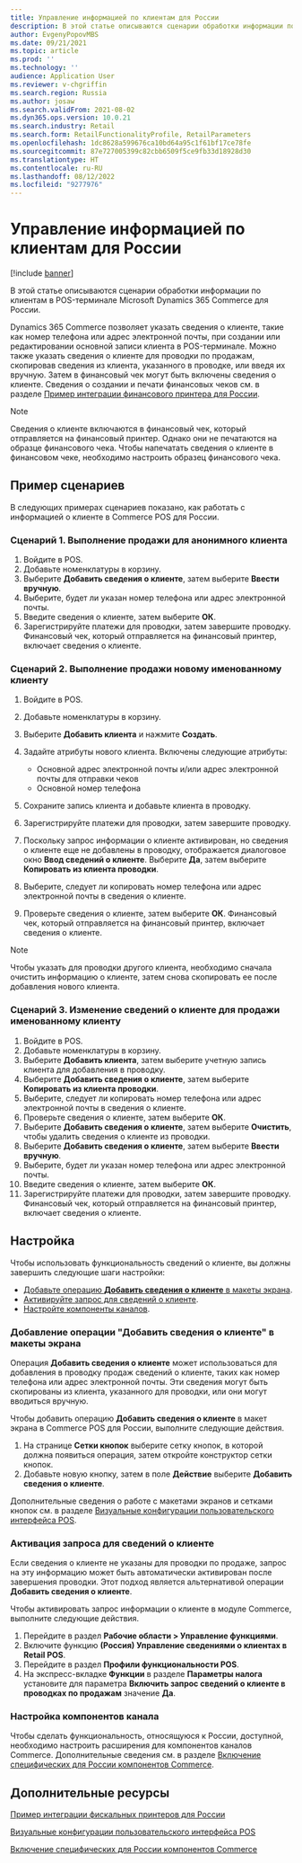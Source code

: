 ```yaml
---
title: Управление информацией по клиентам для России
description: В этой статье описываются сценарии обработки информации по клиентам в POS-терминале Microsoft Dynamics 365 Commerce для России.
author: EvgenyPopovMBS
ms.date: 09/21/2021
ms.topic: article
ms.prod: ''
ms.technology: ''
audience: Application User
ms.reviewer: v-chgriffin
ms.search.region: Russia
ms.author: josaw
ms.search.validFrom: 2021-08-02
ms.dyn365.ops.version: 10.0.21
ms.search.industry: Retail
ms.search.form: RetailFunctionalityProfile, RetailParameters
ms.openlocfilehash: 1dc8628a599676ca10bd64a95c1f61bf17ce78fe
ms.sourcegitcommit: 87e727005399c82cbb6509f5ce9fb33d18928d30
ms.translationtype: HT
ms.contentlocale: ru-RU
ms.lasthandoff: 08/12/2022
ms.locfileid: "9277976"
---
```

# <a name="customer-information-management-for-russia"></a>Управление информацией по клиентам для России

[!include [banner](../includes/banner.md)]

В этой статье описываются сценарии обработки информации по клиентам в POS-терминале Microsoft Dynamics 365 Commerce для России.

Dynamics 365 Commerce позволяет указать сведения о клиенте, такие как номер телефона или адрес электронной почты, при создании или редактировании основной записи клиента в POS-терминале. Можно также указать сведения о клиенте для проводки по продажам, скопировав сведения из клиента, указанного в проводке, или введя их вручную. Затем в финансовый чек могут быть включены сведения о клиенте. Сведения о создании и печати финансовых чеков см. в разделе [Пример интеграции финансового принтера для России](rus-fpi-sample.md).

> [!NOTE]
> Сведения о клиенте включаются в финансовый чек, который отправляется на финансовый принтер. Однако они не печатаются на образце финансового чека. Чтобы напечатать сведения о клиенте в финансовом чеке, необходимо настроить образец финансового чека.

## <a name="example-scenarios"></a>Пример сценариев

В следующих примерах сценариев показано, как работать с информацией о клиенте в Commerce POS для России.

### <a name="scenario-1-make-a-sale-to-an-anonymous-customer"></a>Сценарий 1. Выполнение продажи для анонимного клиента

1. Войдите в POS.
1. Добавьте номенклатуры в корзину.
1. Выберите **Добавить сведения о клиенте**, затем выберите **Ввести вручную**.
1. Выберите, будет ли указан номер телефона или адрес электронной почты.
1. Введите сведения о клиенте, затем выберите **ОК**.
1. Зарегистрируйте платежи для проводки, затем завершите проводку. Финансовый чек, который отправляется на финансовый принтер, включает сведения о клиенте.

### <a name="scenario-2-make-a-sale-to-a-new-named-customer"></a>Сценарий 2. Выполнение продажи новому именованному клиенту

1. Войдите в POS.
1. Добавьте номенклатуры в корзину.
1. Выберите **Добавить клиента** и нажмите **Создать**.
1. Задайте атрибуты нового клиента. Включены следующие атрибуты:

    - Основной адрес электронной почты и/или адрес электронной почты для отправки чеков
    - Основной номер телефона

1. Сохраните запись клиента и добавьте клиента в проводку.
1. Зарегистрируйте платежи для проводки, затем завершите проводку.
1. Поскольку запрос информации о клиенте активирован, но сведения о клиенте еще не добавлены в проводку, отображается диалоговое окно **Ввод сведений о клиенте**. Выберите **Да**, затем выберите **Копировать из клиента проводки**.
1. Выберите, следует ли копировать номер телефона или адрес электронной почты в сведения о клиенте.
1. Проверьте сведения о клиенте, затем выберите **ОК**. Финансовый чек, который отправляется на финансовый принтер, включает сведения о клиенте.

> [!NOTE]
> Чтобы указать для проводки другого клиента, необходимо сначала очистить информацию о клиенте, затем снова скопировать ее после добавления нового клиента.

### <a name="scenario-3-change-the-customer-information-for-a-sale-to-a-named-customer"></a>Сценарий 3. Изменение сведений о клиенте для продажи именованному клиенту

1. Войдите в POS.
1. Добавьте номенклатуры в корзину.
1. Выберите **Добавить клиента**, затем выберите учетную запись клиента для добавления в проводку.
1. Выберите **Добавить сведения о клиенте**, затем выберите **Копировать из клиента проводки**.
1. Выберите, следует ли копировать номер телефона или адрес электронной почты в сведения о клиенте.
1. Проверьте сведения о клиенте, затем выберите **ОК**.
1. Выберите **Добавить сведения о клиенте**, затем выберите **Очистить**, чтобы удалить сведения о клиенте из проводки.
1. Выберите **Добавить сведения о клиенте**, затем выберите **Ввести вручную**.
1. Выберите, будет ли указан номер телефона или адрес электронной почты.
1. Введите сведения о клиенте, затем выберите **ОК**.
1. Зарегистрируйте платежи для проводки, затем завершите проводку. Финансовый чек, который отправляется на финансовый принтер, включает сведения о клиенте.

## <a name="setup"></a>Настройка

Чтобы использовать функциональность сведений о клиенте, вы должны завершить следующие шаги настройки:

- [Добавьте операцию **Добавить сведения о клиенте** в макеты экрана](#add-the-add-customer-information-operation-to-screen-layouts).
- [Активируйте запрос для сведений о клиенте](#activate-the-inquiry-for-customer-information).
- [Настройте компоненты каналов](#configure-channel-components).

### <a name="add-the-add-customer-information-operation-to-screen-layouts"></a>Добавление операции "Добавить сведения о клиенте" в макеты экрана

Операция **Добавить сведения о клиенте** может использоваться для добавления в проводку продаж сведений о клиенте, таких как номер телефона или адрес электронной почты. Эти сведения могут быть скопированы из клиента, указанного для проводки, или они могут вводиться вручную.

Чтобы добавить операцию **Добавить сведения о клиенте** в макет экрана в Commerce POS для России, выполните следующие действия.

1. На странице **Сетки кнопок** выберите сетку кнопок, в которой должна появиться операция, затем откройте конструктор сетки кнопок.
1. Добавьте новую кнопку, затем в поле **Действие** выберите **Добавить сведения о клиенте**. 

Дополнительные сведения о работе с макетами экранов и сетками кнопок см. в разделе [Визуальные конфигурации пользовательского интерфейса POS](../pos-screen-layouts.md).

### <a name="activate-the-inquiry-for-customer-information"></a>Активация запроса для сведений о клиенте

Если сведения о клиенте не указаны для проводки по продаже, запрос на эту информацию может быть автоматически активирован после завершения проводки. Этот подход является альтернативой операции **Добавить сведения о клиенте**.

Чтобы активировать запрос информации о клиенте в модуле Commerce, выполните следующие действия.

1. Перейдите в раздел **Рабочие области \> Управление функциями**.
1. Включите функцию **(Россия) Управление сведениями о клиентах в Retail POS**.
1. Перейдите в раздел **Профили функциональности POS**.
1. На экспресс-вкладке **Функции** в разделе **Параметры налога** установите для параметра **Включить запрос сведений о клиенте в проводках по продажам** значение **Да**.

### <a name="configure-channel-components"></a>Настройка компонентов канала

Чтобы сделать функциональность, относящуюся к России, доступной, необходимо настроить расширения для компонентов каналов Commerce. Дополнительные сведения см. в разделе [Включение специфических для России компонентов Commerce](./rus-commerce-setup.md#enable-russia-specific-commerce-components).

## <a name="additional-resources"></a>Дополнительные ресурсы

[Пример интеграции фискальных принтеров для России](rus-fpi-sample.md)

[Визуальные конфигурации пользовательского интерфейса POS](../pos-screen-layouts.md)

[Включение специфических для России компонентов Commerce](./rus-commerce-setup.md#enable-russia-specific-commerce-components)
